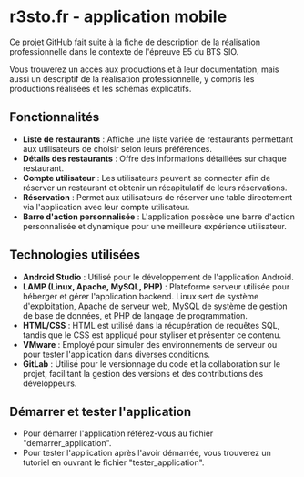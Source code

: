 # r3sto.fr - application mobile

Ce projet GitHub fait suite à la fiche de description de la réalisation professionnelle dans le contexte de l'épreuve E5 du BTS SIO.

Vous trouverez un accès aux productions et à leur documentation, mais aussi un descriptif de la réalisation professionnelle, y compris les productions réalisées et les schémas explicatifs.

## Fonctionnalités

- **Liste de restaurants** : Affiche une liste variée de restaurants permettant aux utilisateurs de choisir selon leurs préférences.
- **Détails des restaurants** : Offre des informations détaillées sur chaque restaurant.
- **Compte utilisateur** : Les utilisateurs peuvent se connecter afin de réserver un restaurant et obtenir un récapitulatif de leurs réservations.
- **Réservation** : Permet aux utilisateurs de réserver une table directement via l'application avec leur compte utilisateur.
- **Barre d'action personnalisée** : L'application possède une barre d'action personnalisée et dynamique pour une meilleure expérience utilisateur.

## Technologies utilisées

- **Android Studio** : Utilisé pour le développement de l'application Android.
- **LAMP (Linux, Apache, MySQL, PHP)** : Plateforme serveur utilisée pour héberger et gérer l'application backend. Linux sert de système d'exploitation, Apache de serveur web, MySQL de système de gestion de base de données, et PHP de langage de programmation.
- **HTML/CSS** : HTML est utilisé dans la récupération de requêtes SQL, tandis que le CSS est appliqué pour styliser et présenter ce contenu.
- **VMware** : Employé pour simuler des environnements de serveur ou pour tester l'application dans diverses conditions.
- **GitLab** : Utilisé pour le versionnage du code et la collaboration sur le projet, facilitant la gestion des versions et des contributions des développeurs.

## Démarrer et tester l'application

- Pour démarrer l'application référez-vous au fichier "demarrer_application".
- Pour tester l'application après l'avoir démarrée, vous trouverez un tutoriel en ouvrant le fichier "tester_application".


